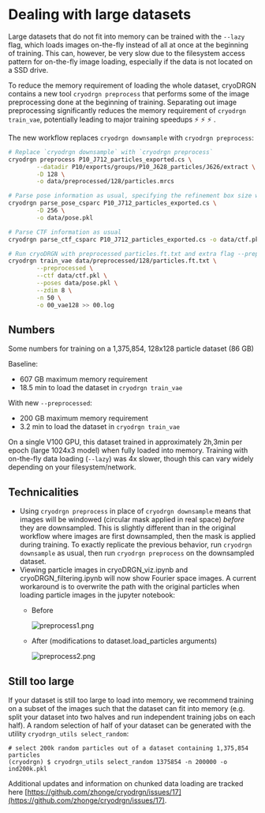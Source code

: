 # Dealing with large datasets

Large datasets that do not fit into memory can be trained with the `--lazy` flag, which loads images on-the-fly instead of all at once at the beginning of training. This can, however, be very slow due to the filesystem access pattern for on-the-fly image loading, especially if the data is not located on a SSD drive.

To reduce the memory requirement of loading the whole dataset, cryoDRGN contains a new tool `cryodrgn preprocess` that performs some of the image preprocessing done at the beginning of training. Separating out image preprocessing significantly reduces the memory requirement of `cryodrgn train_vae`, potentially leading to major training speedups ⚡ ⚡ ⚡ .

The new workflow replaces `cryodrgn downsample` with `cryodrgn preprocess`:

```bash
# Replace `cryodrgn downsample` with `cryodrgn preprocess`
cryodrgn preprocess P10_J712_particles_exported.cs \
		--datadir P10/exports/groups/P10_J628_particles/J626/extract \
		-D 128 \
		-o data/preprocessed/128/particles.mrcs

# Parse pose information as usual, specifying the refinement box size with -D
cryodrgn parse_pose_csparc P10_J712_particles_exported.cs \
		-D 256 \
		-o data/pose.pkl

# Parse CTF information as usual
cryodrgn parse_ctf_csparc P10_J712_particles_exported.cs -o data/ctf.pkl

# Run cryoDRGN with preprocessed particles.ft.txt and extra flag --preprocessed
cryodrgn train_vae data/preprocessed/128/particles.ft.txt \
		--preprocessed \
		--ctf data/ctf.pkl \
		--poses data/pose.pkl \
		--zdim 8 \
		-n 50 \
		-o 00_vae128 >> 00.log
```

## Numbers

Some numbers for training on a 1,375,854, 128x128 particle dataset (86 GB)

Baseline:

- 607 GB maximum memory requirement
- 18.5 min to load the dataset in `cryodrgn train_vae`

With new `--preprocessed`:

- 200 GB maximum memory requirement
- 3.2 min to load the dataset in `cryodrgn train_vae`

On a single V100 GPU, this dataset trained in approximately 2h,3min per epoch (large 1024x3 model) when fully loaded into memory. Training with on-the-fly data loading (`--lazy`) was 4x slower, though this can vary widely depending on your filesystem/network.

## Technicalities

- Using `cryodrgn preprocess` in place of `cryodrgn downsample` means that images will be windowed (circular mask applied in real space) *before* they are downsampled. This is slightly different than in the original workflow where images are first downsampled, then the mask is applied during training. To exactly replicate the previous behavior, run `cryodrgn downsample` as usual, then run `cryodrgn preprocess` on the downsampled dataset.
- Viewing particle images in cryoDRGN_viz.ipynb and cryoDRGN_filtering.ipynb will now show Fourier space images. A current workaround is to overwrite the path with the original particles when loading particle images in the jupyter notebook:
    - Before

        ![preprocess1.png](assets/preprocess1.png)

    - After (modifications to dataset.load_particles arguments)

        ![preprocess2.png](assets/preprocess2.png)


## Still too large

If your dataset is still too large to load into memory, we recommend training on a subset of the images such that the dataset can fit into memory (e.g. split your dataset into two halves and run independent training jobs on each half). A random selection of half of your dataset can be generated with the utility `cryodrgn_utils select_random`:

```
# select 200k random particles out of a dataset containing 1,375,854 particles
(cryodrgn) $ cryodrgn_utils select_random 1375854 -n 200000 -o ind200k.pkl
```

Additional updates and information on chunked data loading are tracked here [https://github.com/zhonge/cryodrgn/issues/17](https://github.com/zhonge/cryodrgn/issues/17).
